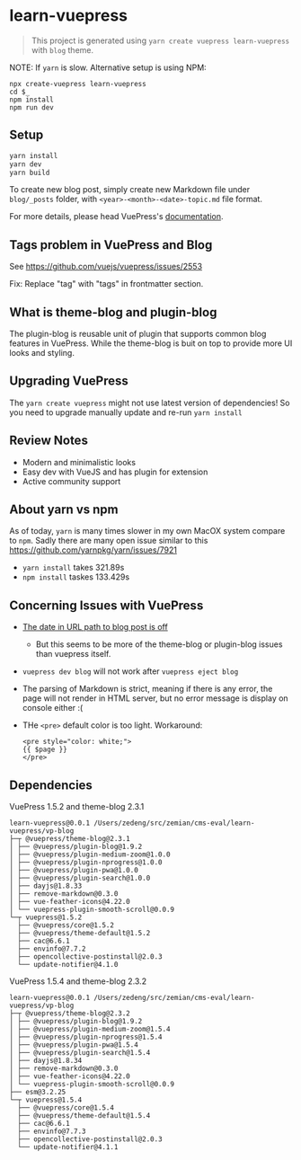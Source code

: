 # learn-vuepress

> This project is generated using `yarn create vuepress learn-vuepress` with `blog` theme.

NOTE: If `yarn` is slow. Alternative setup is using NPM:
```
npx create-vuepress learn-vuepress
cd $_
npm install
npm run dev
```

## Setup

```bash
yarn install
yarn dev
yarn build
```

To create new blog post, simply create new Markdown file under `blog/_posts` folder, with
`<year>-<month>-<date>-topic.md` file format.

For more details, please head VuePress's [documentation](https://vuepress.vuejs.org/guide).

## Tags problem in VuePress and Blog 

See https://github.com/vuejs/vuepress/issues/2553

Fix: Replace "tag" with "tags" in frontmatter section.

## What is theme-blog and plugin-blog

The plugin-blog is reusable unit of plugin that supports common blog features in VuePress. While
the theme-blog is buit on top to provide more UI looks and styling.

## Upgrading VuePress

The `yarn create vuepress` might not use latest version of dependencies!
So you need to upgrade manually update and re-run `yarn install`

## Review Notes

- Modern and minimalistic looks
- Easy dev with VueJS and has plugin for extension
- Active community support

## About yarn vs npm

As of today, `yarn` is many times slower in my own MacOX system compare to `npm`.
Sadly there are many open issue similar to this https://github.com/yarnpkg/yarn/issues/7921

* `yarn install` takes 321.89s
* `npm install` taskes 133.429s

## Concerning Issues with VuePress

* [The date in URL path to blog post is off](https://github.com/vuejs/vuepress/issues/2561)
	- But this seems to be more of the theme-blog or plugin-blog issues than vuepress itself.
* `vuepress dev blog` will not work after `vuepress eject blog`

* The parsing of Markdown is strict, meaning if there is any error, the page will not
render in HTML server, but no error message is display on console either :(

* THe `<pre>` default color is too light. Workaround:

	```
	<pre style="color: white;">
	{{ $page }}
	</pre>
	```

## Dependencies

VuePress 1.5.2 and theme-blog 2.3.1

```
learn-vuepress@0.0.1 /Users/zedeng/src/zemian/cms-eval/learn-vuepress/vp-blog
├─┬ @vuepress/theme-blog@2.3.1
│ ├── @vuepress/plugin-blog@1.9.2
│ ├── @vuepress/plugin-medium-zoom@1.0.0
│ ├── @vuepress/plugin-nprogress@1.0.0
│ ├── @vuepress/plugin-pwa@1.0.0
│ ├── @vuepress/plugin-search@1.0.0
│ ├── dayjs@1.8.33
│ ├── remove-markdown@0.3.0
│ ├── vue-feather-icons@4.22.0
│ └── vuepress-plugin-smooth-scroll@0.0.9
└─┬ vuepress@1.5.2
  ├── @vuepress/core@1.5.2
  ├── @vuepress/theme-default@1.5.2
  ├── cac@6.6.1
  ├── envinfo@7.7.2
  ├── opencollective-postinstall@2.0.3
  └── update-notifier@4.1.0
```

VuePress 1.5.4 and theme-blog 2.3.2

```
learn-vuepress@0.0.1 /Users/zedeng/src/zemian/cms-eval/learn-vuepress/vp-blog
├─┬ @vuepress/theme-blog@2.3.2
│ ├── @vuepress/plugin-blog@1.9.2
│ ├── @vuepress/plugin-medium-zoom@1.5.4
│ ├── @vuepress/plugin-nprogress@1.5.4
│ ├── @vuepress/plugin-pwa@1.5.4
│ ├── @vuepress/plugin-search@1.5.4
│ ├── dayjs@1.8.34
│ ├── remove-markdown@0.3.0
│ ├── vue-feather-icons@4.22.0
│ └── vuepress-plugin-smooth-scroll@0.0.9
├── esm@3.2.25
└─┬ vuepress@1.5.4
  ├── @vuepress/core@1.5.4
  ├── @vuepress/theme-default@1.5.4
  ├── cac@6.6.1
  ├── envinfo@7.7.3
  ├── opencollective-postinstall@2.0.3
  └── update-notifier@4.1.1
```
